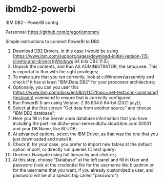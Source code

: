# ibmdb2-powerbi
IBM DB2 - PowerBI config

Personnal: https://github.com/gregoriomomm/

Simple instructions to connect PowerBI to DB2 

1. Download DB2 Drivers, in this case I would be using [https://www.ibm.com/support/pages/download-initial-version-115-clients-and-drivers](Windows 64 bits DB2 11.5);
2. Unpack the contents, and Run AS ADMINISTRATOR, the setup.exe. This is importat to Run with the right privileges;
3. To make sure that you ran correctly, look at c:\Windows\assembly and check if it has at least "IBM.Data.DB2" for your processor architecture;
4. Optionally, you can you user this [https://www.ibm.com/docs/en/db2/11.5?topic=net-testconn-command](testconn) command to ensure that is correctly configured 
5. Run PowerBI (I am using Version: 2.95.804.0 64-bit (2021 july));
6. Select at the first screen "Get data from another source" and choose "IBM DB2 database";
7. Here you fill in the Server anda database information that you have including the port like db2w-your-server.db2w.cloud.ibm.com:50001 and your DB Name, like BLUDB;
8. At advanced options, select the IBM Driver, as that was the one that you just downloaded and install it;
9. Check if, for your case, you prefer to import new tables at the default option import, or directly run queries (Direct query)
10. Uncheck Navigate using full hierarchy and click ok;
11. At this step, choose "Database" at the left panel and fill in User and password (look at the credential file for the username like bluadmin or for the username that you want, if you already customized a user, and password will be at a speciic tag called "password") 

